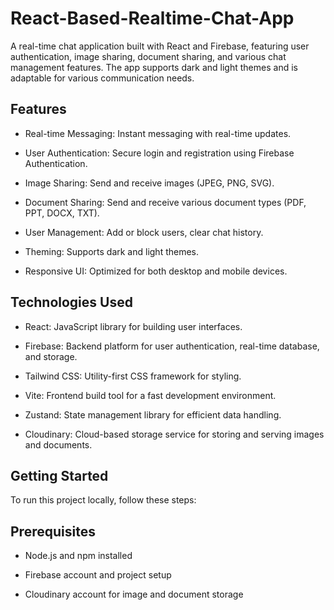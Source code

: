 # React-Based-Realtime-Chat-App

A real-time chat application built with React and Firebase, featuring user authentication, image sharing, document sharing, and various chat management features. The app supports dark and light themes and is adaptable for various communication needs.

## Features ##

* Real-time Messaging: Instant messaging with real-time updates.
  
* User Authentication: Secure login and registration using Firebase Authentication.
  
* Image Sharing: Send and receive images (JPEG, PNG, SVG).
  
* Document Sharing: Send and receive various document types (PDF, PPT, DOCX, TXT).
  
* User Management: Add or block users, clear chat history.
  
* Theming: Supports dark and light themes.
  
* Responsive UI: Optimized for both desktop and mobile devices.

  
## Technologies Used ##

* React: JavaScript library for building user interfaces.
  
* Firebase: Backend platform for user authentication, real-time database, and storage.
  
* Tailwind CSS: Utility-first CSS framework for styling.
  
* Vite: Frontend build tool for a fast development environment.

* Zustand: State management library for efficient data handling.

* Cloudinary: Cloud-based storage service for storing and serving images and documents.


## Getting Started ##

To run this project locally, follow these steps:

## Prerequisites ##

* Node.js and npm installed

* Firebase account and project setup

* Cloudinary account for image and document storage
